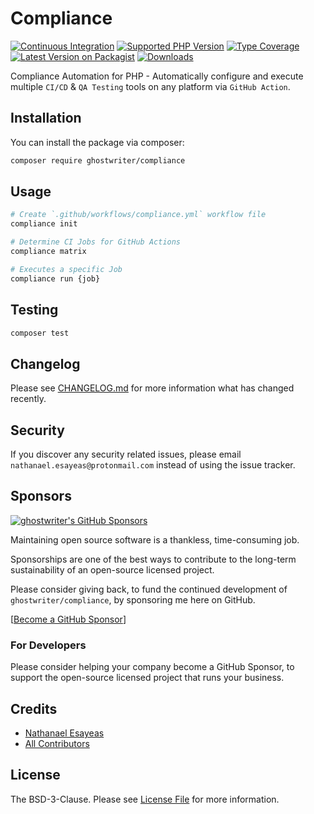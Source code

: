 # Compliance

[![Continuous Integration](https://github.com/ghostwriter/compliance/actions/workflows/continuous-integration.yml/badge.svg)](https://github.com/ghostwriter/compliance/actions/workflows/continuous-integration.yml)
[![Supported PHP Version](https://badgen.net/packagist/php/ghostwriter/compliance?color=8892bf)](https://www.php.net/supported-versions)
[![Type Coverage](https://shepherd.dev/github/ghostwriter/compliance/coverage.svg)](https://shepherd.dev/github/ghostwriter/compliance)
[![Latest Version on Packagist](https://badgen.net/packagist/v/ghostwriter/compliance)](https://packagist.org/packages/ghostwriter/compliance)
[![Downloads](https://badgen.net/packagist/dt/ghostwriter/compliance?color=blue)](https://packagist.org/packages/ghostwriter/compliance)

Compliance Automation for PHP - Automatically configure and execute multiple `CI/CD` & `QA Testing` tools on any platform via `GitHub Action`.

## Installation

You can install the package via composer:

``` bash
composer require ghostwriter/compliance
```

## Usage

```bash
# Create `.github/workflows/compliance.yml` workflow file
compliance init

# Determine CI Jobs for GitHub Actions
compliance matrix

# Executes a specific Job
compliance run {job}
```

## Testing

``` bash
composer test
```

## Changelog

Please see [CHANGELOG.md](./CHANGELOG.md) for more information what has changed recently.

## Security

If you discover any security related issues, please email `nathanael.esayeas@protonmail.com` instead of using the issue tracker.

## Sponsors

[![ghostwriter's GitHub Sponsors](https://img.shields.io/github/sponsors/ghostwriter?label=Sponsors&logo=GitHub%20Sponsors)](https://github.com/sponsors/ghostwriter)

Maintaining open source software is a thankless, time-consuming job.

Sponsorships are one of the best ways to contribute to the long-term sustainability of an open-source licensed project.

Please consider giving back, to fund the continued development of `ghostwriter/compliance`, by sponsoring me here on GitHub.

[[Become a GitHub Sponsor](https://github.com/sponsors/ghostwriter)]

### For Developers

Please consider helping your company become a GitHub Sponsor, to support the open-source licensed project that runs your business.

## Credits

- [Nathanael Esayeas](https://github.com/ghostwriter)
- [All Contributors](https://github.com/ghostwriter/compliance/contributors)

## License

The BSD-3-Clause. Please see [License File](./LICENSE) for more information.

